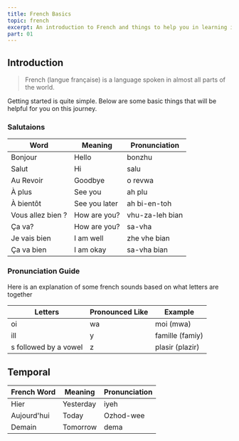 ```yaml
---
title: French Basics
topic: french
excerpt: An introduction to French and things to help you in learning it.
part: 01
---
```


## Introduction

> French (langue française) is a language spoken in almost all parts of the world.

Getting started is quite simple. Below are some basic things that will be helpful for you on this journey.

### Salutaions

| Word              | Meaning       | Pronunciation   |
| ----------------- | ------------- | --------------- |
| Bonjour           | Hello         | bonzhu          |
| Salut             | Hi            | salu            |
| Au Revoir         | Goodbye       | o revwa         |
| À plus            | See you       | ah plu          |
| À bientôt         | See you later | ah bi-en-toh    |
| Vous allez bien ? | How are you?  | vhu-za-leh bian |
| Ça va?            | How are you?  | sa-vha          |
| Je vais bien      | I am well     | zhe vhe bian    |
| Ça va bien        | I am okay     | sa-vha bian     |

### Pronunciation Guide

Here is an explanation of some french sounds based on what letters are together

| Letters               | Pronounced Like | Example         |
| --------------------- | --------------- | --------------- |
| oi                    | wa              | moi (mwa)       |
| ill                   | y               | famille (famiy) |
| s followed by a vowel | z               | plasir (plazir) |

## Temporal

| French Word | Meaning   | Pronunciation |
| ----------- | --------- | ------------- |
| Hier        | Yesterday | iyeh          |
| Aujourd'hui | Today     | Ozhod-wee     |
| Demain      | Tomorrow  | dema          |
